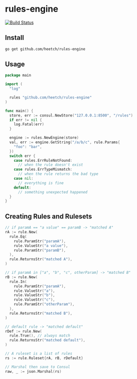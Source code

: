 # rules-engine

[![Build Status](https://drone.heetch.net/api/badges/heetch/rules-engine/status.svg)](https://drone.heetch.net/heetch/rules-engine)

## Install

```sh
go get github.com/heetch/rules-engine
```

## Usage

```go
package main

import (
  "log"

  rules "github.com/heetch/rules-engine"
)

func main() {
  store, err := consul.NewStore("127.0.0.1:8500", "/rules")
  if err != nil {
    log.Fatal(err)
  }

  engine := rules.NewEngine(store)
  val, err := engine.GetString("/a/b/c", rule.Params{
    "foo": "bar",
  })
  switch err {
    case rules.ErrRuleNotFound:
      // when the rule doesn't exist
    case rules.ErrTypeMismatch:
      // when the rule returns the bad type
    case nil:
      // everything is fine
    default:
      // something unexpected happened
  }
}
```

## Creating Rules and Rulesets

```go
// if paramA == "a value" == paramB -> "matched A"
rA := rule.New(
  rule.Eq(
    rule.ParamStr("paramA"),
    rule.ValueStr("a value"),
    rule.ParamStr("paramB"),
  ),
  rule.ReturnsStr("matched A"),
)

// if paramA in ["a", "b", "c", otherParam] -> "matched B"
rB := rule.New(
  rule.In(
    rule.ParamStr("paramA"),
    rule.ValueStr("a"),
    rule.ValueStr("b"),
    rule.ValueStr("c"),
    rule.ParamStr("otherParam"),
  ),
  rule.ReturnsStr("matched B"),
)

// default rule -> "matched default"
rDef := rule.New(
  rule.True(), // always match
  rule.ReturnsStr("matched default"),
)

// A ruleset is a list of rules
rs := rule.Ruleset{rA, rB, rDefault}

// Marshal then save to Consul
raw, _ := json.Marshal(rs)
```
